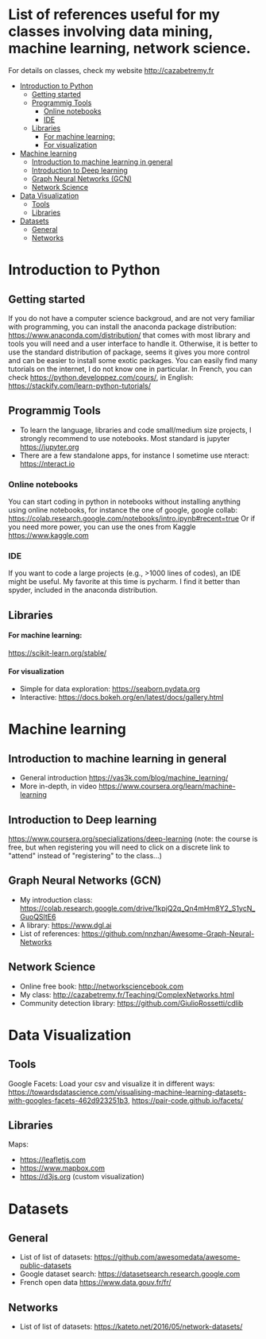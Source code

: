 # List of references useful for my classes involving data mining, machine learning, network science.
For details on classes, check my website http://cazabetremy.fr

- [Introduction to Python](#introduction-to-python)
  * [Getting started](#getting-started)
  * [Programmig Tools](#programmig-tools)
    + [Online notebooks](#online-notebooks)
    + [IDE](#ide)
  * [Libraries](#libraries)
      - [For machine learning:](#for-machine-learning-)
      - [For visualization](#for-visualization)
- [Machine learning](#machine-learning)
  * [Introduction to machine learning in general](#introduction-to-machine-learning-in-general)
  * [Introduction to Deep learning](#introduction-to-deep-learning)
  * [Graph Neural Networks (GCN)](#graph-neural-networks--gcn-)
  * [Network Science](#network-science)
- [Data Visualization](#data-visualization)
  * [Tools](#tools)
  * [Libraries](#libraries-1)
- [Datasets](#datasets)
  * [General](#general)
  * [Networks](#networks)
# Introduction to Python

## Getting started
If you do not have a computer science backgroud, and are not very familiar with programming, you can install the anaconda package distribution: https://www.anaconda.com/distribution/ that comes with most library and tools you will need and a user interface to handle it. 
Otherwise, it is better to use the standard distribution of package, seems it gives you more control and can be easier to install some exotic packages.
You can easily find many tutorials on the internet, I do not know one in particular. In French, you can check https://python.developpez.com/cours/, in English: https://stackify.com/learn-python-tutorials/

## Programmig Tools
* To learn the language, libraries and code small/medium size projects, I strongly recommend to use notebooks.
Most standard is jupyter https://jupyter.org
* There are a few standalone apps, for instance I sometime use nteract: https://nteract.io

### Online notebooks
You can start coding in python in notebooks without installing anything using online notebooks, for instance the one of google, google collab: https://colab.research.google.com/notebooks/intro.ipynb#recent=true
Or if you need more power, you can use the ones from Kaggle https://www.kaggle.com

### IDE
If you want to code a large projects (e.g., >1000 lines of codes), an IDE might be useful. My favorite at this time is pycharm. I find it better than spyder, included in the anaconda distribution.

## Libraries
#### For machine learning:
https://scikit-learn.org/stable/

#### For visualization
* Simple for data exploration: https://seaborn.pydata.org
* Interactive: https://docs.bokeh.org/en/latest/docs/gallery.html
# Machine learning
## Introduction to machine learning in general
* General introduction
https://vas3k.com/blog/machine_learning/
* More in-depth, in video
https://www.coursera.org/learn/machine-learning

## Introduction to Deep learning
https://www.coursera.org/specializations/deep-learning
(note: the course is free, but when registering you will need to click on a discrete link to "attend" instead of "registering" to the class...)

## Graph Neural Networks (GCN)
* My introduction class: https://colab.research.google.com/drive/1kpjQ2q_Qn4mHm8Y2_S1ycN_GuoQSltE6
* A library: https://www.dgl.ai
* List of references: https://github.com/nnzhan/Awesome-Graph-Neural-Networks

## Network Science
* Online free book: http://networksciencebook.com
* My class: http://cazabetremy.fr/Teaching/ComplexNetworks.html
* Community detection library: https://github.com/GiulioRossetti/cdlib

# Data Visualization
## Tools
Google Facets: Load your csv and visualize it in different ways: https://towardsdatascience.com/visualising-machine-learning-datasets-with-googles-facets-462d923251b3, https://pair-code.github.io/facets/

## Libraries
Maps:
* https://leafletjs.com
* https://www.mapbox.com
* https://d3js.org (custom visualization) 

# Datasets

## General
* List of list of datasets: https://github.com/awesomedata/awesome-public-datasets
* Google dataset search: https://datasetsearch.research.google.com
* French open data https://www.data.gouv.fr/fr/

## Networks
* List of list of datasets: https://kateto.net/2016/05/network-datasets/


